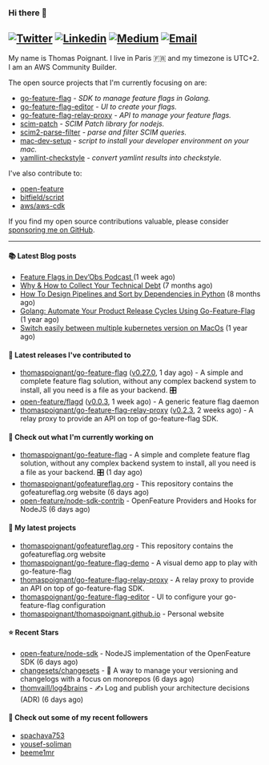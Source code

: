 ### Hi there 👋
[![Twitter](https://img.shields.io/twitter/follow/thomaspoignant?label=Twitter&style=social)](https://twitter.com/thomaspoignant)
[![Linkedin](https://img.shields.io/badge/LinkedIn--_.svg?style=social&logo=linkedin)](https://www.linkedin.com/in/poignantthomas/)
[![Medium](https://img.shields.io/badge/medium--_.svg?style=social&logo=medium)](https://thomaspoignant.medium.com/)
[![Email](https://img.shields.io/badge/email--_.svg?logo=Gmail&style=social)](mailto:thomas.poignant@gmail.com)
-----------

My name is Thomas Poignant. I live in Paris 🇫🇷 and my timezone is UTC+2.  
I am an AWS Community Builder.

The open source projects that I'm currently focusing on are:
- [go-feature-flag](https://github.com/thomaspoignant/go-feature-flag) _- SDK to manage feature flags in Golang._
- [go-feature-flag-editor](https://github.com/thomaspoignant/go-feature-flag-editor) _- UI to create your flags._
- [go-feature-flag-relay-proxy](https://github.com/thomaspoignant/go-feature-flag-relay-proxy) _- API to manage your feature flags._
- [scim-patch](https://github.com/thomaspoignant/scim-patch) _- SCIM Patch library for nodejs._
- [scim2-parse-filter](https://github.com/thomaspoignant/scim2-parse-filter) _- parse and filter SCIM queries._
- [mac-dev-setup](https://github.com/thomaspoignant/mac-dev-setup) _- script to install your developer environment on your mac._
- [yamllint-checkstyle](https://github.com/thomaspoignant/yamllint-checkstyle) _- convert yamlint results into checkstyle_.

I've also contribute to:
- [open-feature](https://github.com/open-feature)
- [bitfield/script](https://github.com/bitfield/script)
- [aws/aws-cdk](https://github.com/aws/aws-cdk)

If you find my open source contributions valuable, please consider [sponsoring me on GitHub](https://github.com/sponsors/thomaspoignant/).

-----------

#### 📚 Latest Blog posts

- [ Feature Flags in Dev’Obs Podcast ](https://thomaspoignant.medium.com/feature-flags-in-devobs-podcast-ec11079f8a4b?source=rss-9a58464dd8e9------2) (1 week ago)
- [Why &amp; How to Collect Your Technical Debt](https://medium.com/geekculture/why-how-to-collect-your-technical-debt-bd917960eee?source=rss-9a58464dd8e9------2) (7 months ago)
- [How To Design Pipelines and Sort by Dependencies in Python](https://betterprogramming.pub/how-to-design-pipelines-and-sort-by-dependencies-in-python-ed876495a826?source=rss-9a58464dd8e9------2) (8 months ago)
- [Golang: Automate Your Product Release Cycles Using Go-Feature-Flag](https://betterprogramming.pub/automate-your-product-release-cycles-using-go-feature-flag-6ab73f869f?source=rss-9a58464dd8e9------2) (1 year ago)
- [Switch easily between multiple kubernetes version on MacOs](https://faun.pub/switch-easily-between-multiple-kubernetes-version-on-macos-9d61b9bc8287?source=rss-9a58464dd8e9------2) (1 year ago)

#### 🚀 Latest releases I've contributed to

- [thomaspoignant/go-feature-flag](https://github.com/thomaspoignant/go-feature-flag) ([v0.27.0](https://github.com/thomaspoignant/go-feature-flag/releases/tag/v0.27.0), 1 day ago) - A simple and complete feature flag solution, without any complex backend system to install, all you need is a file as your backend. 🎛️
- [open-feature/flagd](https://github.com/open-feature/flagd) ([v0.0.3](https://github.com/open-feature/flagd/releases/tag/v0.0.3), 1 week ago) - A generic feature flag daemon
- [thomaspoignant/go-feature-flag-relay-proxy](https://github.com/thomaspoignant/go-feature-flag-relay-proxy) ([v0.2.3](https://github.com/thomaspoignant/go-feature-flag-relay-proxy/releases/tag/v0.2.3), 2 weeks ago) - A relay proxy to provide an API on top of go-feature-flag SDK.

#### 👷 Check out what I'm currently working on

- [thomaspoignant/go-feature-flag](https://github.com/thomaspoignant/go-feature-flag) - A simple and complete feature flag solution, without any complex backend system to install, all you need is a file as your backend. 🎛️ (1 day ago)
- [thomaspoignant/gofeatureflag.org](https://github.com/thomaspoignant/gofeatureflag.org) - This repository contains the gofeatureflag.org website (6 days ago)
- [open-feature/node-sdk-contrib](https://github.com/open-feature/node-sdk-contrib) - OpenFeature Providers and Hooks for NodeJS (6 days ago)


#### 🌱 My latest projects

- [thomaspoignant/gofeatureflag.org](https://github.com/thomaspoignant/gofeatureflag.org) - This repository contains the gofeatureflag.org website
- [thomaspoignant/go-feature-flag-demo](https://github.com/thomaspoignant/go-feature-flag-demo) - A visual demo app to play with go-feature-flag
- [thomaspoignant/go-feature-flag-relay-proxy](https://github.com/thomaspoignant/go-feature-flag-relay-proxy) - A relay proxy to provide an API on top of go-feature-flag SDK.
- [thomaspoignant/go-feature-flag-editor](https://github.com/thomaspoignant/go-feature-flag-editor) - UI to configure your go-feature-flag configuration
- [thomaspoignant/thomaspoignant.github.io](https://github.com/thomaspoignant/thomaspoignant.github.io) - Personal website

#### ⭐ Recent Stars

- [open-feature/node-sdk](https://github.com/open-feature/node-sdk) - NodeJS implementation of the OpenFeature SDK (6 days ago)
- [changesets/changesets](https://github.com/changesets/changesets) - 🦋       A way to manage your versioning and changelogs with a focus on monorepos (6 days ago)
- [thomvaill/log4brains](https://github.com/thomvaill/log4brains) - ✍️ Log and publish your architecture decisions (ADR) (6 days ago)


#### 👯 Check out some of my recent followers

- [spachava753](https://github.com/spachava753)
- [yousef-soliman](https://github.com/yousef-soliman)
- [beeme1mr](https://github.com/beeme1mr)
